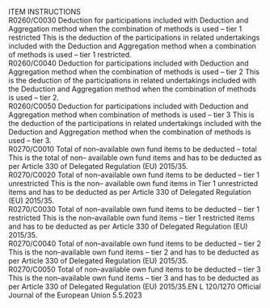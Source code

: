  
ITEM  INSTRUCTIONS  
R0260/C0030  Deduction for participations 
included with Deduction 
and Aggregation method 
when the combination of 
methods is used – tier 1 
restricted  This is the deduction of the participations in related undertakings included with the 
Deduction and Aggregation method when a combination of methods is used – tier 1 
restricted.  
R0260/C0040  Deduction for participations 
included with Deduction 
and Aggregation method 
when the combination of 
methods is used – tier 2  This is the deduction of the participations in related undertakings included with the 
Deduction and Aggregation method when the combination of methods is used – 
tier 2.  
R0260/C0050  Deduction for participations 
included with Deduction 
and Aggregation method 
when combination of 
methods is used – tier 3  This is the deduction of the participations in related undertakings included with the 
Deduction and Aggregation method when the combination of methods is used – 
tier 3.  
R0270/C0010  Total of non–available own 
fund items to be deducted – 
total  This is the total of non– available own fund items and has to be deducted as per 
Article 330 of Delegated Regulation (EU) 2015/35.  
R0270/C0020  Total of non–available own 
fund items to be deducted – 
tier 1 unrestricted  This is the non– available own fund items in Tier 1 unrestricted items and has to be 
deducted as per Article 330 of Delegated Regulation (EU) 2015/35.  
R0270/C0030  Total of non–available own 
fund items to be deducted – 
tier 1 restricted  This is the non–available own fund items – tier 1 restricted items and has to be 
deducted as per Article 330 of Delegated Regulation (EU) 2015/35.  
R0270/C0040  Total of non–available own 
fund items to be deducted – 
tier 2  This is the non–available own fund items – tier 2 and has to be deducted as per 
Article 330 of Delegated Regulation (EU) 2015/35.  
R0270/C0050  Total of non–available own 
fund items to be deducted – 
tier 3  This is the non–available own fund items – tier 3 and has to be deducted as per 
Article 330 of Delegated Regulation (EU) 2015/35.EN  L 120/1270 Official Journal of the European Union 5.5.2023